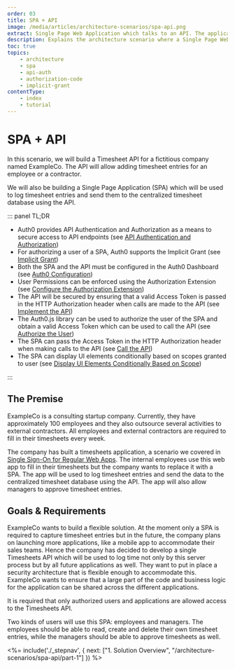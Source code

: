 ```yaml
---
order: 03
title: SPA + API
image: /media/articles/architecture-scenarios/spa-api.png
extract: Single Page Web Application which talks to an API. The application will use OpenID Connect with the Implicit Grant Flow to authenticate users with Auth0.
description: Explains the architecture scenario where a Single Page Web Application (SPA) talks to an API using OpenID Connect, and the OAuth 2.0 Implicit Grant Flow, to authenticate users with Auth0.
toc: true
topics:
    - architecture
    - spa
    - api-auth
    - authorization-code
    - implicit-grant
contentType: 
    - index
    - tutorial
---
```


# SPA + API

In this scenario, we will build a Timesheet API for a fictitious company named ExampleCo. The API will allow adding timesheet entries for an employee or a contractor.

We will also be building a Single Page Application (SPA) which will be used to log timesheet entries and send them to the centralized timesheet database using the API.

::: panel TL;DR
* Auth0 provides API Authentication and Authorization as a means to secure access to API endpoints (see [API Authentication and Authorization](/architecture-scenarios/spa-api/part-1#api-authentication-and-authorization))
* For authorizing a user of a SPA, Auth0 supports the Implicit Grant (see [Implicit Grant](/architecture-scenarios/spa-api/part-1#implicit-grant))
* Both the SPA and the API must be configured in the Auth0 Dashboard (see [Auth0 Configuration](/architecture-scenarios/spa-api/part-2#auth0-configuration))
* User Permissions can be enforced using the Authorization Extension (see [Configure the Authorization Extension](/architecture-scenarios/spa-api/part-2#configure-the-authorization-extension))
* The API will be secured by ensuring that a valid Access Token is passed in the HTTP Authorization header when calls are made to the API (see [Implement the API](/architecture-scenarios/spa-api/part-3#implement-the-api))
* The Auth0.js library can be used to authorize the user of the SPA and obtain a valid Access Token which can be used to call the API (see [Authorize the User](/architecture-scenarios/spa-api/part-3#authorize-the-user))
* The SPA can pass the Access Token in the HTTP Authorization header when making calls to the API (see [Call the API](/architecture-scenarios/spa-api/part-3#call-the-api))
* The SPA can display UI elements conditionally based on scopes granted to user (see [Display UI Elements Conditionally Based on Scope](/architecture-scenarios/spa-api/part-3#display-ui-elements-conditionally-based-on-scope))

:::

## The Premise

ExampleCo is a consulting startup company. Currently, they have approximately 100 employees and they also outsource several activities to external contractors. All employees and external contractors are required to fill in their timesheets every week.

The company has built a timesheets application, a scenario we covered in [Single Sign-On for Regular Web Apps](/architecture-scenarios/web-app-sso). The internal employees use this web app to fill in their timesheets but the company wants to replace it with a SPA. The app will be used to log timesheet entries and send the data to the centralized timesheet database using the API. The app will also allow managers to approve timesheet entries.

## Goals & Requirements

ExampleCo wants to build a flexible solution. At the moment only a SPA is required to capture timesheet entries but in the future, the company plans on launching more applications, like a mobile app to accommodate their sales teams. Hence the company has decided to develop a single Timesheets API which will be used to log time not only by this server process but by all future applications as well. They want to put in place a security architecture that is flexible enough to accommodate this. ExampleCo wants to ensure that a large part of the code and business logic for the application can be shared across the different applications.

It is required that only authorized users and applications are allowed access to the Timesheets API.

Two kinds of users will use this SPA: employees and managers. The employees should be able to read, create and delete their own timesheet entries, while the managers should be able to approve timesheets as well.

<%= include('./_stepnav', {
 next: ["1. Solution Overview", "/architecture-scenarios/spa-api/part-1"]
}) %>
